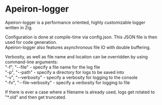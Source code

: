 # Apeiron-logger
Apeiron-logger is a performance oriented, highly customizable logger written in Zig.

Configuration is done at compile-time via config.json. This JSON file is then used for code generation.  
Apeiron-logger also features asynchronous file IO with double buffering.

Verbosity, as well as file name and location can be overridden by using command-line arguments:  
"-f", "--file" - specify a file name for the log file  
"-p", "--path" - specify a directory for logs to be saved into  
"-v", "--verbosity" - specify a verbosity for logging to the console  
"-fv", "--file-verbosity" - specify a verbosity for logging to file

If there is ever a case where a filename is already used, logs get rotated to "\*.old" and then get truncated.
